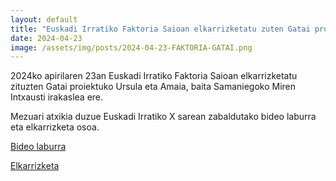 ```yaml
---
layout: default
title: "Euskadi Irratiko Faktoria Saioan elkarrizketatu zuten Gatai proiektuko Ursula eta Amaia"
date: 2024-04-23
image: /assets/img/posts/2024-04-23-FAKTORIA-GATAI.png
---
```


2024ko apirilaren 23an Euskadi Irratiko Faktoria Saioan elkarrizketatu zituzten Gatai proiektuko Ursula eta Amaia, baita Samaniegoko Miren Intxausti irakaslea ere.

Mezuari atxikia duzue Euskadi Irratiko X sarean zabaldutako bideo laburra eta elkarrizketa osoa.

<a href="http://www.gatai.eus/assets/img/posts/2024-04-23-FAKTORIA-GATAI_bideo_laburra.mp4" target="_blank"> Bideo laburra </a>

<a href="http://www.gatai.eus/assets/img/posts/2024-04-23-FAKTORIA-GATAI_elkarrizketa.mp3" target="_blank"> Elkarrizketa  </a>